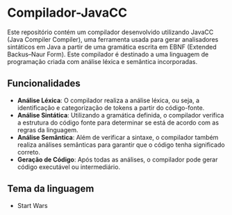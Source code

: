 # Compilador-JavaCC

Este repositório contém um compilador desenvolvido utilizando JavaCC (Java Compiler Compiler), uma ferramenta usada para gerar analisadores sintáticos em Java a partir de uma gramática escrita em EBNF (Extended Backus–Naur Form). Este compilador é destinado a uma linguagem de programação criada com análise léxica e semântica incorporadas.

## Funcionalidades

- **Análise Léxica**: O compilador realiza a análise léxica, ou seja, a identificação e categorização de tokens a partir do código-fonte.
- **Análise Sintática**: Utilizando a gramática definida, o compilador verifica a estrutura do código fonte para determinar se está de acordo com as regras da linguagem.
- **Análise Semântica**: Além de verificar a sintaxe, o compilador também realiza análises semânticas para garantir que o código tenha significado correto.
- **Geração de Código**: Após todas as análises, o compilador pode gerar código executável ou intermediário.

## Tema da linguagem 

- Start Wars
